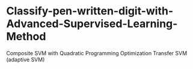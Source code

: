 # Classify-pen-written-digit-with-Advanced-Supervised-Learning-Method
Composite SVM with Quadratic Programming Optimization
Transfer SVM (adaptive SVM)
